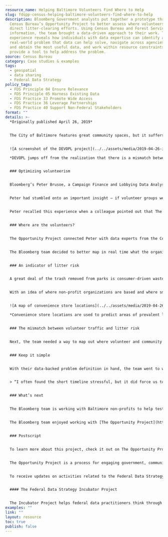 ```yaml
---
resource_name: Helping Baltimore Volunteers Find Where to Help
slug: fdspp-census-helping-baltimore-volunteers-find-where-to-help
description: Bloomberg Government analysts put together a prototype through the
  Census Bureau’s Opportunity Project to better assess where volunteers should
  direct litter-clearing efforts. Using Census Bureau and Forest Service
  information, the team brought a data-driven approach to their work. Their
  experience reveals how individuals with data expertise can identify a
  real-world problem that data can help solve, navigate across agencies to find
  and obtain the most useful data, and work within resource constraints to
  provide a tool to help address the problem.
source: Census Bureau
category: Case studies & examples
tags:
  - geospatial
  - data sharing
  - Federal Data Strategy
policy_tags:
  - FDS Principle 04 Ensure Relevance
  - FDS Principle 05 Harness Existing Data
  - FDS Practice 33 Promote Wide Access
  - FDS Practice 36 Leverage Partnerships
  - FDS Practice 40 Support Non-Federal Stakeholders
format: ""
details: >-
  *Originally published April 26, 2019*


  The City of Baltimore features great community spaces, but it suffers from a litter problem. Wrappers, bottles, bags, and other urban detritus build up over time, taking away from the otherwise terrific experience of visiting these treasured spots. Luckily, there are community groups and others interested in keeping things clean for the benefit of all. The problem is that people who want to help need help themselves to find where their efforts are needed. Recently, Bloomberg Government analysts put together a prototype through the Census Bureau’s [Opportunity Project](https://opportunity.census.gov/) to better assess where volunteers should direct their efforts. Using Census Bureau and Forest Service information, the team brought a data-driven approach to their work. Their experience reveals how individuals with data expertise can identify a real-world problem that data can help solve, navigate across agencies to find and obtain the most useful data, and work within resource constraints to provide a tool to help address the problem.


  ![A screenshot of the DEVOPL project](../../assets/media/2019-04-26-image001.png "DEVOPL jumps off from the realization that there is a mismatch between where litter is worst and where volunteer groups tend to visit")\

  *DEVOPL jumps off from the realization that there is a mismatch between where litter is worst and where volunteer groups tend to visit.*


  ### Optimizing volunteerism


  Bloomberg’s Peter Brusoe, a Campaign Finance and Lobbying Data Analyst, likes to volunteer in his Baltimore community. One Saturday afternoon, he met up with a group of other civic-minded Baltimore residents to clean the litter from a popular waterside park. While these engagements usually take most of the day, the team was puzzled to find that they were done before lunch. Peter realized that another group of volunteers must have visited recently.


  Peter had stumbled onto an important insight – if volunteer groups were cleaning up the same parks, they were doing redundant work and might be missing sites that really needed more visits. Some indicator of need, based on amount of litter or most recent visit from another volunteer group, would have been helpful in directing his group to a more under-served site than the waterside park.


  Peter recalled this experience when a colleague pointed out that The Opportunity Project was looking for collaborators to leverage Census Bureau data for a project that would help improve the environment.


  ### Where are the volunteers?


  The Opportunity Project connected Peter with data experts from the Census Bureau and the Forest Service. The Forest Service hosts the annual [Stewardship Mapping and Assessment Project (STEW-MAP)](https://www.nrs.fs.fed.us/STEW-MAP/), which lists different non-profit organizations that are active in performing environmental protection, education, and remediation efforts. Although the project offered an overview of organizations that are active in the area, it was limited in several key respects. It only provided information about the headquarters of the organizations with no indication of where they were doing their activities or what type of activities they were doing. In some cases, only the central administration building was provided without mention of other organization sites. Several schools, for instance, were geolocated to the address of their administration buildings, not to the location of their actual campuses.


  The Bloomberg team decided to better map in real time what the organizations were doing and what activities they were performing.


  ### An indicator of litter risk


  A great deal of the trash removed from parks is consumer-driven waste, like plastic bottles, plastic bags, sandwich wrappers, chip wrappers, and other food waste products. It made sense to look at small grocery stores that sell readymade food, single containers, and sports drinks as hotspots for this sort of litter. The team hypothesized that a single-use item purchased at this type of store has a high chance of being consumed, then discarded, within several blocks of the store. Working with Data Advocates inside the Census Bureau (experts on the types of data the Bureau collects and disperses), Peter was able to use data from the quinquennial business survey and the monthly survey of economic data to find the concentration of these stores in local areas. This allowed the team to confirm the prediction that convenience store concentration is indicative of higher litter risk.


  With an idea of where non-profit organizations are based and where small grocery stores are located, a tool could spatially indicate areas that need volunteer work.


  ![A map of convenience store locations](../../assets/media/2019-04-26-image002.png "Convenience store locations are used to predict areas of prevalent litter")\

  *Convenience store locations are used to predict areas of prevalent litter*


  ### The mismatch between volunteer traffic and litter risk


  Next, the team needed a way to map out where volunteer and community groups were currently active. To get an idea of these already-served areas, they started with locations from the STEW-MAP project and then added some select service event data from a few community groups as a proof of concept. In an ideal world, the ‘need’ indicator would overlap heavily with the ‘supply’ of volunteerism, but the results from the proof of concept showed that this was not the case. Volunteer activities were not located in the areas of greatest need.


  ### Keep it simple


  With their data-backed problem definition in hand, the team went to work building a custom-coded tool that would map out communities’ cleanup needs along with indicators of current service level. It wasn’t long, however, before Peter stepped back to reassess. Over the course of the preceding months, his team (volunteers themselves) had experienced some attrition, shrinking from ten to three, forcing the team to re-prioritize the work. They all had experience working with ESRI’s ArcGIS and, in fact, had done most of their initial problem mapping in the software. They made the decision to abandon a custom-built codebase and design the system on top of ArcGIS and Google Sheets. The result wasn’t as feature-rich as they initially planned, but it certainly got the job done in a more streamlined way. The tool would not only help volunteer groups better align their efforts with the level of predicted litter in communities, but it would improve over time, as it encouraged groups to log their activities with the tool and keep it up to date.


  > “I often found the short timeline stressful, but it did force us to make the time-saving, use-what-you-have decisions so important in creating an MVP.” — Peter Brusoe


  ### What’s next


  The Bloomberg team is working with Baltimore non-profits to help test the MVP during the upcoming spring, summer, and fall months. The nicer weather sees an uptick in community cleanups and volunteerism, as well as an increase in usage of green spaces. Bloomberg maintains active volunteer partnerships with Blue Water Baltimore, Parks & People, Civic Works and Living Classrooms. With this feedback, the team hopes to improve the MVP and cleanups, focusing on underserved areas.


  The Bloomberg team enjoyed working with [The Opportunity Project](https://opportunity.census.gov/projects/) and looks forward to future collaborations.


  ### Postscript


  To learn more about this project, check it out on The Opportunity Project or contact [Pbrusoe@Bloomberg.net](mailto:Pbrusoe@Bloomberg.net). Peter W. Brusoe is a Global Data Analyst at Bloomberg Government. While Bloomberg Philanthropies is an Opportunity Project partner, Peter and team worked on this project on their own time.


  The Opportunity Project is a process for engaging government, communities, and the technology industry to create digital tools that address our greatest challenges as a nation. This process helps to empower people with technology, make government data more accessible and user-friendly, and facilitate cross-sector collaboration to build new digital solutions with open data.


  To receive updates on activities related to the Federal Data Strategy, please [sign up for the newsletter](https://public.govdelivery.com/accounts/USGSA/subscribers/new?topic_id=USGSA_756).


  #### The Federal Data Strategy Incubator Project


  The Incubator Project helps federal data practitioners think through how to improve government services, enabling the public to get the most out of federal data. This Proof Point and others will highlight the many successes and challenges data innovators face every day, revealing valuable lessons learned to share with data practitioners throughout government.
examples: ""
link: ""
layout: resource
toc: true
publish: false
---
```

